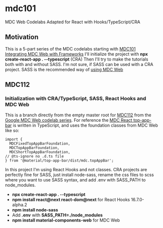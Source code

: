 # mdc101
MDC Web Codelabs Adapted for React with Hooks/TypeScript/CRA
## Motivation
This is a 5-part series of the MDC codelabs starting with [MDC101 Integrating MDC Web with Frameworks](https://codelabs.developers.google.com/codelabs/mdc-101-web/) 
I'll initialize the project with **npx create-react-app . --typescript** (CRA) 
Then I'll try to make the tutorials both with and without SASS. I'm not sure, if SASS can be used with a CRA project. SASS is the recommended way of [using MDC Web](https://github.com/material-components/material-components-web/blob/master/docs/getting-started.md#using-mdc-web-with-sass-and-es2015)

## MDC112
### Initialization with CRA/TypeScript, SASS, React Hooks and MDC Web
This is a branch directly from the empty master root for [MDC112](https://codelabs.developers.google.com/codelabs/mdc-112-web) from the [Google MDC Web codelab series](https://material.io/collections/developer-tutorials/#web).
For reference the [MDC React top-app-bar](https://github.com/material-components/material-components-web-react/blob/master/packages/top-app-bar/index.tsx) is written in TypeScript, and uses the foundation classes from MDC Web like so: 
```
import {
  MDCFixedTopAppBarFoundation,
  MDCTopAppBarFoundation,
  MDCShortTopAppBarFoundation,
// @ts-ignore no .d.ts file
} from '@material/top-app-bar/dist/mdc.topAppBar';
```
In this project I'm using React Hooks and not classes.
CRA projects are perfectly fine for SASS, just install node-sass, rename the css files to scss where you want to use SASS syntax, and add .env with SASS_PATH to node_modules.
- **npx create-react-app . --typescript**
- **npm install react@next react-dom@next** for React Hooks 16.7.0-alpha.2
- **npm install node-sass**
- Add **.env** with **SASS_PATH=./node_modules**
- **npm install material-components-web** for MDC Web

